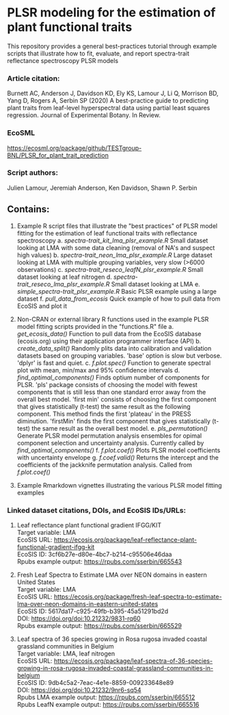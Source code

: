 # PLSR modeling for the estimation of plant functional traits
This repository provides a general best-practices tutorial through example scripts that illustrate how to fit, evaluate, and report spectra-trait reflectance spectroscopy PLSR models

### Article citation:
Burnett AC, Anderson J, Davidson KD, Ely KS, Lamour J, Li Q, Morrison BD, Yang D, Rogers A, Serbin SP (2020) A best-practice guide to predicting plant traits from leaf-level hyperspectral data using partial least squares regression. Journal of Experimental Botany. In Review.

### EcoSML
https://ecosml.org/package/github/TESTgroup-BNL/PLSR_for_plant_trait_prediction

### Script authors:
Julien Lamour, Jeremiah Anderson, Ken Davidson, Shawn P. Serbin

## Contains:
1. Example R script files that illustrate the "best practices" of PLSR model fitting for the estimation of leaf functional traits with reflectance spectroscopy
  a. _spectra-trait_kit_lma_plsr_example.R_  Small dataset looking at LMA with some data cleaning (removal of NA's and suspect high values)
  b. _spectra-trait_neon_lma_plsr_example.R_ Large dataset looking at LMA with multiple grouping variables, very slow (>6000 observations)
  c. _spectra-trait_reseco_leafN_plsr_example.R_ Small dataset looking at leaf nitrogen
  d. _spectra-trait_reseco_lma_plsr_example.R_ Small dataset looking at LMA
  e. _simple_spectra-trait_plsr_example.R_ Basic PLSR example using a large dataset
  f. _pull_data_from_ecosis_ Quick example of how to pull data from EcoSIS and plot it

2. Non-CRAN or external library R functions used in the example PLSR model fitting scripts provided in the "functions.R" file
  a. _get_ecosis_data()_ Function to pull data from the EcoSIS database (ecosis.org) using their application programmer interface (API)
  b. _create_data_split()_ Randomly plits data into calibration and validation datasets based on grouping variables.  'base' option is slow but verbose.  'dplyr' is fast and quiet.
  c. _f.plot.spec()_ Function to generate spectral plot with mean, min/max and 95% confidence intervals
  d. _find_optimal_components()_ Finds optium number of components for PLSR.  'pls' package consists of choosing the model with fewest components that is still less than one standard error away from the overall best model. 'first min' consists of choosing the first component that gives statistically (t-test) the same result as the following component. This method finds the first 'plateau' in the PRESS diminution.  'firstMin' finds the first component that gives statistically (t-test) the same result as the overall best model.
  e. _pls_permutation()_ Generate PLSR model permutation analysis ensembles for opimal component selection and uncertainty analysis.  Currently called by _find_optimal_components()_
  f. _f.plot.coef()_ Plots PLSR model coefficients with uncertainty envelope
  g. _f.coef.valid()_ Returns the intercept and the coefficients of the jackknife permutation analysis. Called from _f.plot.coef()_
  
3. Example Rmarkdown vignettes illustrating the various PLSR model fitting examples

### Linked dataset citations, DOIs, and EcoSIS IDs/URLs: <br>
1) Leaf reflectance plant functional gradient IFGG/KIT <br>
Target variable: LMA <br>
EcoSIS URL: https://ecosis.org/package/leaf-reflectance-plant-functional-gradient-ifgg-kit <br>
EcoSIS ID: 3cf6b27e-d80e-4bc7-b214-c95506e46daa <br>
Rpubs example output: https://rpubs.com/sserbin/665543

2) Fresh Leaf Spectra to Estimate LMA over NEON domains in eastern United States <br>
Target variable: LMA <br>
EcoSIS URL: https://ecosis.org/package/fresh-leaf-spectra-to-estimate-lma-over-neon-domains-in-eastern-united-states <br>
EcoSIS ID: 5617da17-c925-49fb-b395-45a51291bd2d <br>
DOI: https://doi.org/doi:10.21232/9831-rq60 <br>
Rpubs example output: https://rpubs.com/sserbin/665529

3) Leaf spectra of 36 species growing in Rosa rugosa invaded coastal grassland communities in Belgium <br>
Target variable: LMA, leaf nitrogen <br>
EcoSIS URL: https://ecosis.org/package/leaf-spectra-of-36-species-growing-in-rosa-rugosa-invaded-coastal-grassland-communities-in-belgium <br>
EcoSIS ID: 9db4c5a2-7eac-4e1e-8859-009233648e89 <br>
DOI: https://doi.org/doi:10.21232/9nr6-sq54 <br>
Rpubs LMA example output: https://rpubs.com/sserbin/665512 <br>
Rpubs LeafN example output: https://rpubs.com/sserbin/665516


